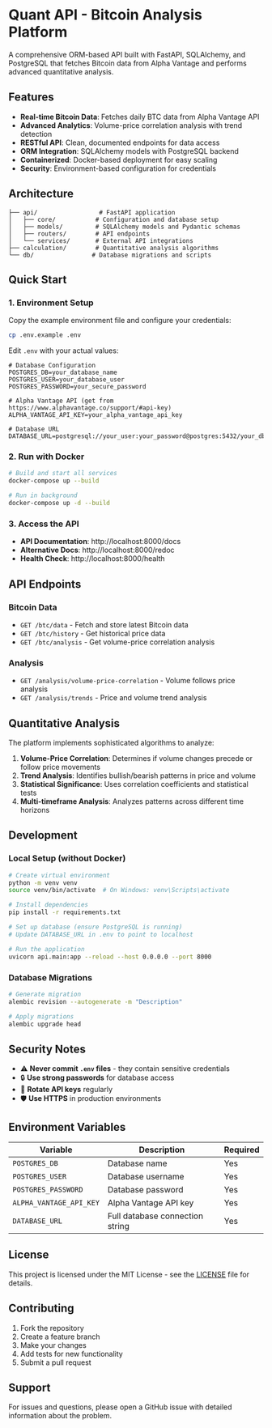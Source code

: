 # Quant API - Bitcoin Analysis Platform

A comprehensive ORM-based API built with FastAPI, SQLAlchemy, and PostgreSQL that fetches Bitcoin data from Alpha Vantage and performs advanced quantitative analysis.

## Features

- **Real-time Bitcoin Data**: Fetches daily BTC data from Alpha Vantage API
- **Advanced Analytics**: Volume-price correlation analysis with trend detection
- **RESTful API**: Clean, documented endpoints for data access
- **ORM Integration**: SQLAlchemy models with PostgreSQL backend
- **Containerized**: Docker-based deployment for easy scaling
- **Security**: Environment-based configuration for credentials

## Architecture

```
├── api/                 # FastAPI application
│   ├── core/           # Configuration and database setup
│   ├── models/         # SQLAlchemy models and Pydantic schemas
│   ├── routers/        # API endpoints
│   └── services/       # External API integrations
├── calculation/        # Quantitative analysis algorithms
└── db/                # Database migrations and scripts
```

## Quick Start

### 1. Environment Setup

Copy the example environment file and configure your credentials:

```bash
cp .env.example .env
```

Edit `.env` with your actual values:
```env
# Database Configuration
POSTGRES_DB=your_database_name
POSTGRES_USER=your_database_user
POSTGRES_PASSWORD=your_secure_password

# Alpha Vantage API (get from https://www.alphavantage.co/support/#api-key)
ALPHA_VANTAGE_API_KEY=your_alpha_vantage_api_key

# Database URL
DATABASE_URL=postgresql://your_user:your_password@postgres:5432/your_db
```

### 2. Run with Docker

```bash
# Build and start all services
docker-compose up --build

# Run in background
docker-compose up -d --build
```

### 3. Access the API

- **API Documentation**: http://localhost:8000/docs
- **Alternative Docs**: http://localhost:8000/redoc
- **Health Check**: http://localhost:8000/health

## API Endpoints

### Bitcoin Data
- `GET /btc/data` - Fetch and store latest Bitcoin data
- `GET /btc/history` - Get historical price data
- `GET /btc/analysis` - Get volume-price correlation analysis

### Analysis
- `GET /analysis/volume-price-correlation` - Volume follows price analysis
- `GET /analysis/trends` - Price and volume trend analysis

## Quantitative Analysis

The platform implements sophisticated algorithms to analyze:

1. **Volume-Price Correlation**: Determines if volume changes precede or follow price movements
2. **Trend Analysis**: Identifies bullish/bearish patterns in price and volume
3. **Statistical Significance**: Uses correlation coefficients and statistical tests
4. **Multi-timeframe Analysis**: Analyzes patterns across different time horizons

## Development

### Local Setup (without Docker)

```bash
# Create virtual environment
python -m venv venv
source venv/bin/activate  # On Windows: venv\Scripts\activate

# Install dependencies
pip install -r requirements.txt

# Set up database (ensure PostgreSQL is running)
# Update DATABASE_URL in .env to point to localhost

# Run the application
uvicorn api.main:app --reload --host 0.0.0.0 --port 8000
```

### Database Migrations

```bash
# Generate migration
alembic revision --autogenerate -m "Description"

# Apply migrations
alembic upgrade head
```

## Security Notes

- ⚠️ **Never commit `.env` files** - they contain sensitive credentials
- 🔒 **Use strong passwords** for database access
- 🔑 **Rotate API keys** regularly
- 🛡️ **Use HTTPS** in production environments

## Environment Variables

| Variable | Description | Required |
|----------|-------------|----------|
| `POSTGRES_DB` | Database name | Yes |
| `POSTGRES_USER` | Database username | Yes |
| `POSTGRES_PASSWORD` | Database password | Yes |
| `ALPHA_VANTAGE_API_KEY` | Alpha Vantage API key | Yes |
| `DATABASE_URL` | Full database connection string | Yes |

## License

This project is licensed under the MIT License - see the [LICENSE](LICENSE) file for details.

## Contributing

1. Fork the repository
2. Create a feature branch
3. Make your changes
4. Add tests for new functionality
5. Submit a pull request

## Support

For issues and questions, please open a GitHub issue with detailed information about the problem.
